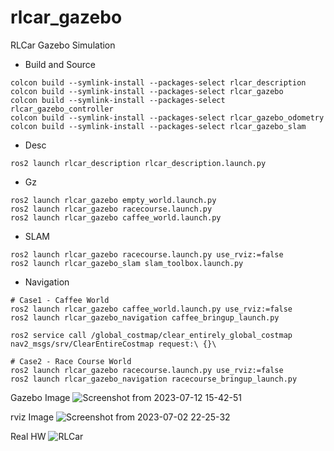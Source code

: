 # rlcar_gazebo
RLCar Gazebo Simulation  

* Build and Source

```
colcon build --symlink-install --packages-select rlcar_description
colcon build --symlink-install --packages-select rlcar_gazebo
colcon build --symlink-install --packages-select rlcar_gazebo_controller
colcon build --symlink-install --packages-select rlcar_gazebo_odometry
colcon build --symlink-install --packages-select rlcar_gazebo_slam
```

* Desc

```
ros2 launch rlcar_description rlcar_description.launch.py
```

* Gz

```
ros2 launch rlcar_gazebo empty_world.launch.py 
ros2 launch rlcar_gazebo racecourse.launch.py
ros2 launch rlcar_gazebo caffee_world.launch.py 
```

* SLAM 

```
ros2 launch rlcar_gazebo racecourse.launch.py use_rviz:=false
ros2 launch rlcar_gazebo_slam slam_toolbox.launch.py 
```

* Navigation

```
# Case1 - Caffee World
ros2 launch rlcar_gazebo caffee_world.launch.py use_rviz:=false
ros2 launch rlcar_gazebo_navigation caffee_bringup_launch.py 

ros2 service call /global_costmap/clear_entirely_global_costmap nav2_msgs/srv/ClearEntireCostmap request:\ {}\

# Case2 - Race Course World
ros2 launch rlcar_gazebo racecourse.launch.py use_rviz:=false
ros2 launch rlcar_gazebo_navigation racecourse_bringup_launch.py
```
Gazebo Image
![Screenshot from 2023-07-12 15-42-51](https://github.com/RLmodel/RLCar_gazebo/assets/32663016/1bef848e-ead9-4bec-80f6-cc7cd4ac7aa0)

rviz Image
![Screenshot from 2023-07-02 22-25-32](https://github.com/RLmodel/RLCar_gazebo/assets/32663016/a2734a6d-60fc-499f-a5cc-7e791a17ff11)

Real HW
![RLCar](https://github.com/RLmodel/RLCar_gazebo/assets/32663016/cf0560d8-fd07-4ce6-9fde-49d4f1ccfe67)
